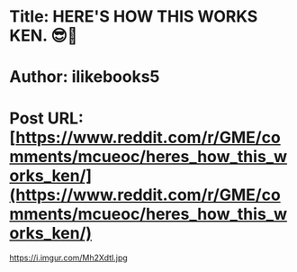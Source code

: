 # Title: HERE'S HOW THIS WORKS KEN. 😎🚀
# Author: ilikebooks5
# Post URL: [https://www.reddit.com/r/GME/comments/mcueoc/heres_how_this_works_ken/](https://www.reddit.com/r/GME/comments/mcueoc/heres_how_this_works_ken/)


https://i.imgur.com/Mh2XdtI.jpg